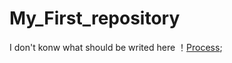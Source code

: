 # My_First_repository
I don't konw what should be writed here
！[Process](https://github.com/Demoom/My_First_repository/blob/master/images/Process.png);
